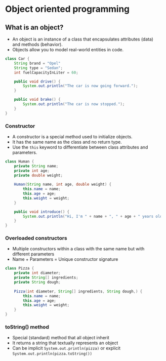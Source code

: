 # Object oriented programming

## What is an object?

- An object is an instance of a class that encapsulates attributes (data) and methods (behavior).
- Objects allow you to model real-world entities in code.

```java
class Car {
    String brand = "Opel"
    String type = "Sedan";
    int fuelCapacityInLiter = 60;

    public void drive() {
        System.out.println("The car is now going forward.");
    }

    public void brake() {
        System.out.println("The car is now stopped.");
    }
}
```

### Constructor
- A constructor is a special method used to initialize objects.
- It has the same name as the class and no return type.
- Use the `this` keyword to differentiate between class attributes and parameters.

```java
class Human {
    private String name;
    private int age;
    private double weight;
    
    Human(String name, int age, double weight) {
        this.name = name;
        this.age = age;
        this.weight = weight;
    }

    public void introduce() {
        System.out.println("Hi, I'm " + name + ", " + age + " years old.");
    }
}
```

### Overloaded constructors
- Multiple constructors within a class with the same name but with different parameters
- Name + Parameters = Unique constructor signature

```java
class Pizza {
    private int diameter;
    private String[] ingredients;
    private String dough;
    
    Pizza(int diameter, String[] ingredients, String dough,) {
        this.name = name;
        this.age = age;
        this.weight = weight;
    }
}
```

### toString() method 
- Special (standard) method that all object inherit
- It returns a string that textually represents an object
- Can be implicit `System.out.println(pizza)` or explicit `System.out.println(pizza.toString())`